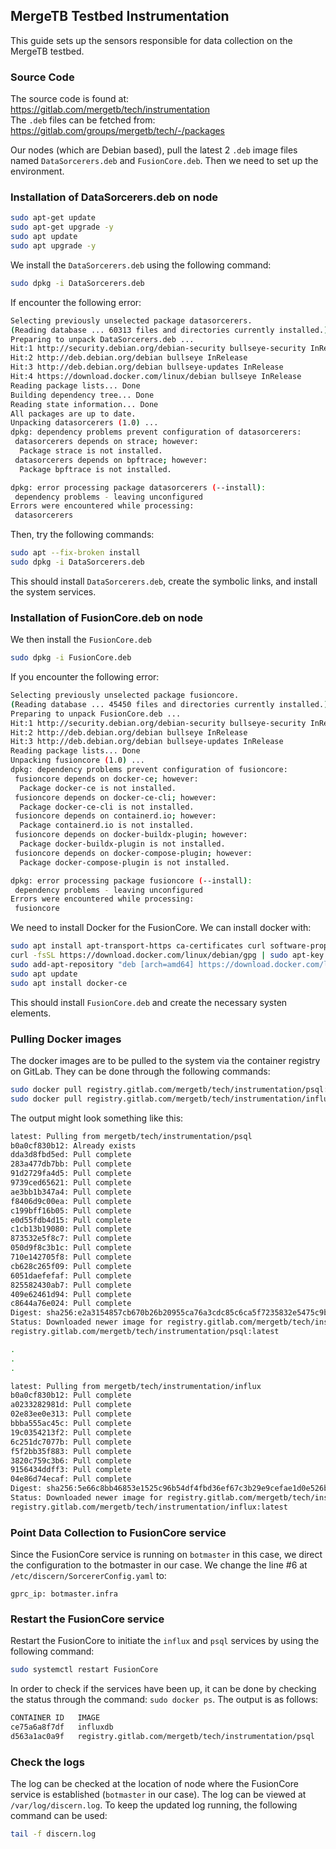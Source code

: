 ## MergeTB Testbed Instrumentation
This guide sets up the sensors responsible for data collection on the MergeTB testbed.

### Source Code
The source code is found at: https://gitlab.com/mergetb/tech/instrumentation <br>
The `.deb` files can be fetched from: https://gitlab.com/groups/mergetb/tech/-/packages

Our nodes (which are Debian based), pull the latest 2 `.deb` image files named `DataSorcerers.deb` and `FusionCore.deb`. Then we need to set up the environment.
### Installation of DataSorcerers.deb on node

```bash
sudo apt-get update
sudo apt-get upgrade -y
sudo apt update
sudo apt upgrade -y
```

We install the `DataSorcerers.deb` using the following command:

```bash
sudo dpkg -i DataSorcerers.deb
```

If encounter the following error:

```bash
Selecting previously unselected package datasorcerers.
(Reading database ... 60313 files and directories currently installed.)
Preparing to unpack DataSorcerers.deb ...
Hit:1 http://security.debian.org/debian-security bullseye-security InRelease
Hit:2 http://deb.debian.org/debian bullseye InRelease       
Hit:3 http://deb.debian.org/debian bullseye-updates InRelease
Hit:4 https://download.docker.com/linux/debian bullseye InRelease
Reading package lists... Done         
Building dependency tree... Done
Reading state information... Done
All packages are up to date.
Unpacking datasorcerers (1.0) ...
dpkg: dependency problems prevent configuration of datasorcerers:
 datasorcerers depends on strace; however:
  Package strace is not installed.
 datasorcerers depends on bpftrace; however:
  Package bpftrace is not installed.

dpkg: error processing package datasorcerers (--install):
 dependency problems - leaving unconfigured
Errors were encountered while processing:
 datasorcerers
```

Then, try the following commands:

```bash
sudo apt --fix-broken install
sudo dpkg -i DataSorcerers.deb
```

This should install `DataSorcerers.deb`, create the symbolic links, and install the system services.

### Installation of FusionCore.deb on node

We then install the `FusionCore.deb`

```bash
sudo dpkg -i FusionCore.deb
```

If you encounter the following error:

```bash
Selecting previously unselected package fusioncore.
(Reading database ... 45450 files and directories currently installed.)
Preparing to unpack FusionCore.deb ...
Hit:1 http://security.debian.org/debian-security bullseye-security InRelease
Hit:2 http://deb.debian.org/debian bullseye InRelease
Hit:3 http://deb.debian.org/debian bullseye-updates InRelease
Reading package lists... Done
Unpacking fusioncore (1.0) ...
dpkg: dependency problems prevent configuration of fusioncore:
 fusioncore depends on docker-ce; however:
  Package docker-ce is not installed.
 fusioncore depends on docker-ce-cli; however:
  Package docker-ce-cli is not installed.
 fusioncore depends on containerd.io; however:
  Package containerd.io is not installed.
 fusioncore depends on docker-buildx-plugin; however:
  Package docker-buildx-plugin is not installed.
 fusioncore depends on docker-compose-plugin; however:
  Package docker-compose-plugin is not installed.

dpkg: error processing package fusioncore (--install):
 dependency problems - leaving unconfigured
Errors were encountered while processing:
 fusioncore
```

We need to install Docker for the FusionCore. We can install docker with:

```bash
sudo apt install apt-transport-https ca-certificates curl software-properties-common
curl -fsSL https://download.docker.com/linux/debian/gpg | sudo apt-key add -
sudo add-apt-repository "deb [arch=amd64] https://download.docker.com/linux/debian `lsb_release -cs` test"
sudo apt update
sudo apt install docker-ce
```

This should install `FusionCore.deb` and create the necessary systen elements.

### Pulling Docker images
The docker images are to be pulled to the system via the container registry on GitLab. They can be done through the following commands:

```bash
sudo docker pull registry.gitlab.com/mergetb/tech/instrumentation/psql:latest
sudo docker pull registry.gitlab.com/mergetb/tech/instrumentation/influx:latest
```

The output might look something like this:

```bash
latest: Pulling from mergetb/tech/instrumentation/psql
b0a0cf830b12: Already exists 
dda3d8fbd5ed: Pull complete 
283a477db7bb: Pull complete 
91d2729fa4d5: Pull complete 
9739ced65621: Pull complete 
ae3bb1b347a4: Pull complete 
f8406d9c00ea: Pull complete 
c199bff16b05: Pull complete 
e0d55fdb4d15: Pull complete 
c1cb13b19080: Pull complete 
873532e5f8c7: Pull complete 
050d9f8c3b1c: Pull complete 
710e142705f8: Pull complete 
cb628c265f09: Pull complete 
6051daefefaf: Pull complete 
825582430ab7: Pull complete 
409e62461d94: Pull complete 
c8644a76e024: Pull complete 
Digest: sha256:e2a3154857cb670b26b20955ca76a3cdc85c6ca5f7235832e5475c9b123c1245
Status: Downloaded newer image for registry.gitlab.com/mergetb/tech/instrumentation/psql:latest
registry.gitlab.com/mergetb/tech/instrumentation/psql:latest

.
.
.

latest: Pulling from mergetb/tech/instrumentation/influx
b0a0cf830b12: Pull complete 
a0233282981d: Pull complete 
02e83ee0e313: Pull complete 
bbba555ac45c: Pull complete 
19c0354213f2: Pull complete 
6c251dc7077b: Pull complete 
f5f2bb35f883: Pull complete 
3820c759c3b6: Pull complete 
9156434ddff3: Pull complete 
04e86d74ecaf: Pull complete 
Digest: sha256:5e66c8bb46853e1525c96b54df4fbd36ef67c3b29e9cefae1d0e526becb144cd
Status: Downloaded newer image for registry.gitlab.com/mergetb/tech/instrumentation/influx:latest
registry.gitlab.com/mergetb/tech/instrumentation/influx:latest
```

### Point Data Collection to FusionCore service
Since the FusionCore service is running on `botmaster` in this case, we direct the configuration to the botmaster in our case. We change the line #6 at `/etc/discern/SorcererConfig.yaml` to:

```
gprc_ip: botmaster.infra
```

### Restart the FusionCore service
Restart the FusionCore to initiate the `influx` and `psql` services by using the following command:

```bash
sudo systemctl restart FusionCore
```

In order to check if the services have been up, it can be done by checking the status through the command: `sudo docker ps`. The output is as follows:

```bash
CONTAINER ID   IMAGE                                                   COMMAND                  CREATED         STATUS                  PORTS                                       NAMES
ce75a6a8f7df   influxdb                                                "/entrypoint.sh infl…"   5 seconds ago   Up Less than a second   0.0.0.0:8086->8086/tcp, :::8086->8086/tcp   influx
d563a1ac0a9f   registry.gitlab.com/mergetb/tech/instrumentation/psql   "docker-entrypoint.s…"   20 hours ago    Up 20 hours             0.0.0.0:5432->5432/tcp, :::5432->5432/tcp   gifted_kalam
```

### Check the logs
The log can be checked at the location of node where the FusionCore service is established (`botmaster` in our case). The log can be viewed at `/var/log/discern.log`. To keep the updated log running, the following command can be used:

```bash
tail -f discern.log
```